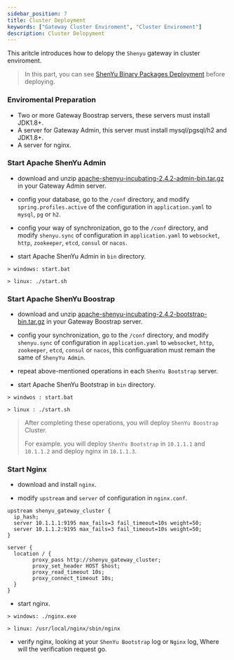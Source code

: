 ```yaml
---
sidebar_position: 7
title: Cluster Deployment
keywords: ["Gateway Cluster Enviroment", "Cluster Enviroment"]
description: Cluster Delopyment
---
```


This aritcle introduces how to delopy the `Shenyu` gateway in cluster enviroment.

> In this part, you can see  [ShenYu Binary Packages Deployment](./deployment-package.md) before deploying.

### Enviromental Preparation

* Two or more Gateway Boostrap servers, these servers must install JDK1.8+.
* A server for Gateway Admin, this server must install mysql/pgsql/h2 and JDK1.8+.
* A server for nginx.

### Start Apache ShenYu Admin

* download and unzip [apache-shenyu-incubating-2.4.2-admin-bin.tar.gz](https://archive.apache.org/dist/incubator/shenyu/2.4.2/apache-shenyu-incubating-2.4.2-admin-bin.tar.gz) in your Gateway Admin server.

* config your database, go to the `/conf` directory, and  modify `spring.profiles.active` of the configuration in `application.yaml` to `mysql`, `pg` or `h2`.

* config your way of synchronization, go to the `/conf` directory, and modify `shenyu.sync` of configuration in `application.yaml` to `websocket`, `http`, `zookeeper`, `etcd`, `consul` or `nacos`.

* start Apache ShenYu Admin in `bin` directory.

```
> windows: start.bat 

> linux: ./start.sh 
```

### Start Apache ShenYu Boostrap

* download and unzip [apache-shenyu-incubating-2.4.2-bootstrap-bin.tar.gz](https://archive.apache.org/dist/incubator/shenyu/2.4.2/apache-shenyu-incubating-2.4.2-bootstrap-bin.tar.gz) in your Gateway Boostrap server.

* config your synchronization, go to the `/conf` directory, and modify `shenyu.sync` of configuration in `application.yaml` to `websocket`, `http`, `zookeeper`, `etcd`, `consul` or `nacos`, this configuaration must remain the same of `ShenyYu Admin`.

* repeat above-mentioned operations in each `ShenYu Bootstrap` server.

* start Apache ShenYu Bootstrap in `bin` directory.

```
> windwos : start.bat 

> linux : ./start.sh 
```

> After completing these operations, you will deploy `ShenYu Boostrap` Cluster.
>
> For example. you will deploy `ShenYu Bootstrap` in `10.1.1.1` and `10.1.1.2` and deploy nginx in `10.1.1.3`.

### Start Nginx

* download and install `nginx`.

* modify `upstream` and `server` of configuration in `nginx.conf`.

```nginx
upstream shenyu_gateway_cluster {
  ip_hash;
  server 10.1.1.1:9195 max_fails=3 fail_timeout=10s weight=50;
  server 10.1.1.2:9195 max_fails=3 fail_timeout=10s weight=50;
}
```

```nginx
server {
  location / {
		proxy_pass http://shenyu_gateway_cluster;
		proxy_set_header HOST $host;
		proxy_read_timeout 10s;
		proxy_connect_timeout 10s;
  }
}
```

* start nginx.

```
> windows: ./nginx.exe

> linux: /usr/local/nginx/sbin/nginx 
```

* verify nginx, looking at your `ShenYu Bootstrap` log or `Nginx` log, Where will the verification request go.
